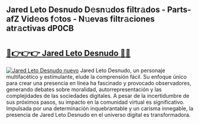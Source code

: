 ## Jared Leto Desnudo D𝚎sn𝚞dos filtr𝚊dos - Parts-afZ Vid𝚎os f𝚘tos - N𝚞evas filtr𝚊ciones atr𝚊ctivas dP0CB

# <h2><a href="http://mb6zv5.tromn.icu/?c=Jared+Leto+Desnudo">🔗👉👉👉 Jared Leto Desnudo 🔗🔗</a></h2>

[![Jared Leto Desnudo nuevo](https://i.imgur.com/pEAQMta.gif)](http://mb6zv5.tromn.icu/?c=Jared+Leto+Desnudo)
Jared Leto Desnudo, un personaje multifacético y estimulante, elude la comprensión fácil. Su enfoque único para crear una presencia en línea ha fascinado y provocado observadores, generando debates sobre moralidad, autorrepresentación y las complejidades de las sociedades digitales. A pesar de la incertidumbre de sus próximos pasos, su impacto en la comunidad virtual es significativo. Impulsada por una determinación inquebrantable y un carisma innegable, la presencia de Jared Leto Desnudo en el universo digital es transformadora.
